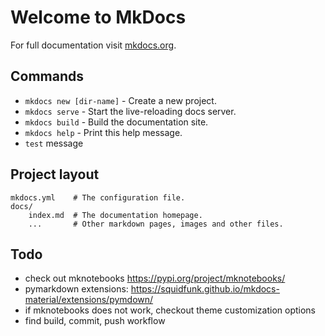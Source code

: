 # Welcome to MkDocs

For full documentation visit [mkdocs.org](https://mkdocs.org).

## Commands

* `mkdocs new [dir-name]` - Create a new project.
* `mkdocs serve` - Start the live-reloading docs server.
* `mkdocs build` - Build the documentation site.
* `mkdocs help` - Print this help message.
* `test` message

## Project layout

    mkdocs.yml    # The configuration file.
    docs/
        index.md  # The documentation homepage.
        ...       # Other markdown pages, images and other files.

## Todo
 - check out mknotebooks https://pypi.org/project/mknotebooks/
 - pymarkdown extensions: https://squidfunk.github.io/mkdocs-material/extensions/pymdown/
 - if mknotebooks does not work, checkout theme customization options
 - find build, commit, push workflow
